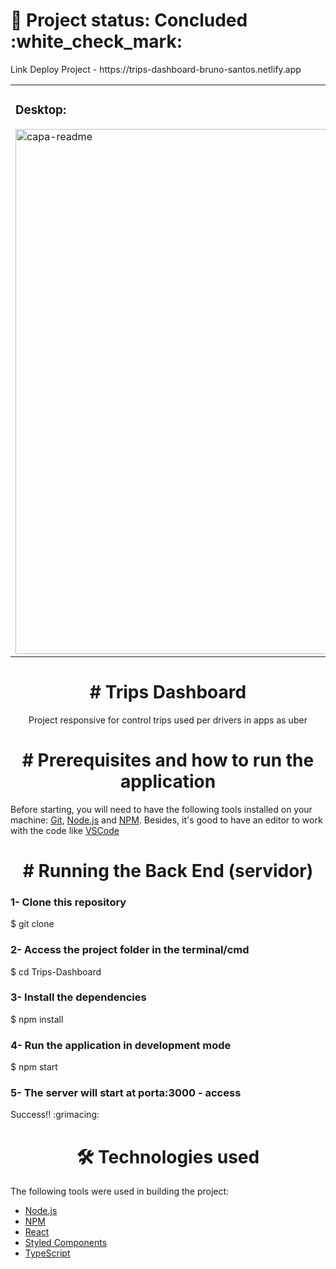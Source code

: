 <h1> 
🚀 
  Project status: Concluded  :white_check_mark:
</h1>

<p>
Link Deploy Project - https://trips-dashboard-bruno-santos.netlify.app
</p>

<table>
  <tr>
    <td valign="top">
        <h3> Desktop: </h3>
        <img width="840" alt="capa-readme" src="https://user-images.githubusercontent.com/40247730/165427138-28c0020b-1d1c-4b43-b9ad-be83d4030879.png">
    </td>
    <td valign="top">
        <h3> Mobile: </h3>
        <img width="298" alt="mobile-readme" src="https://user-images.githubusercontent.com/40247730/165428080-8f2a453a-f39d-428e-ba5f-b190155ea75a.png">
    </td>
  </tr>
</table>


<h1 align="center"> # Trips Dashboard</h1>

<p align="center">Project responsive for control trips used per drivers in apps as uber</p>

<h1 align="center"> # Prerequisites and how to run the application</h1>

Before starting, you will need to have the following tools installed on your machine:
[Git](https://git-scm.com), [Node.js](https://nodejs.org/en/) and [NPM](https://www.npmjs.com/). 
Besides, it's good to have an editor to work with the code like [VSCode](https://code.visualstudio.com/)

<h1 align="center"> # Running the Back End (servidor)</h1>

<h3> 1- Clone this repository </h3>
$ git clone <https://github.com/BrunoSantosCosta/Trips-Dashboard>

<h3> 2- Access the project folder in the terminal/cmd</h3>
$ cd Trips-Dashboard

<h3> 3- Install the dependencies</h3>
$ npm install

<h3> 4- Run the application in development mode</h3>
$ npm start

<h3> 5- The server will start at porta:3000 - access <http://localhost:3000> </h3>
Success!! :grimacing:	
  

  
  
<h1 align="center"> 🛠 Technologies used</h1>
The following tools were used in building the project:

- [Node.js](https://nodejs.org/en/)
- [NPM](https://www.npmjs.com/)
- [React](https://pt-br.reactjs.org/)
- [Styled Components](https://styled-components.com/)
- [TypeScript](https://www.typescriptlang.org/)
